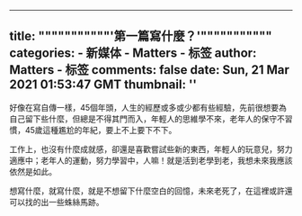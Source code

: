 
---
title: """""""""""'第一篇寫什麼？'"""""""""""
categories: 
    - 新媒体
    - Matters - 标签
author: Matters - 标签
comments: false
date: Sun, 21 Mar 2021 01:53:47 GMT
thumbnail: ''
---

<div>   
<p>好像在寫自傳一樣，45個年頭，人生的經歷或多或少都有些經驗，先前很想要為自己留下些什麼，但總是不得其門而入，年輕人的思維學不來，老年人的保守不習慣，45歲這種尷尬的年紀，要上不上要下不下。</p><p>工作上，也沒有什麼成就感，卻還是喜歡嘗試些新的東西，年輕人的玩意兒，努力適應中；老年人的運動，努力學習中，人嘛！就是活到老學到老，我想未來我應該依然是如此。</p><p>想寫什麼，就寫什麼，就是不想留下什麼空白的回憶，未來老死了，在這裡或許還可以找的出一些蛛絲馬跡。</p>  
</div>
            